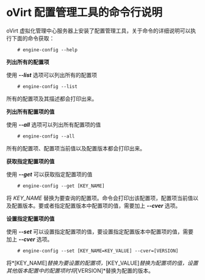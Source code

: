 # oVirt 配置管理工具的命令行说明

oVirt 虚拟化管理中心服务器上安装了配置管理工具，关于命令的详细说明可以执行下面的命令获取：

```
    # engine-config --help
```

**列出所有的配置项**

使用 ***--list*** 选项可以列出所有的配置项

```
    # engine-config --list
```

所有的配置项及其描述都会打印出来。

**列出所有配置项的值**

使用 ***--all*** 选项可以列出所有配置项的值

```
    # engine-config --all
```

所有的配置项、配置项当前值以及配置版本都会打印出来。

**获取指定配置项的值**

使用 ***--get*** 可以获取指定配置项的值

```
    # engine-config --get [KEY_NAME]
```

  将 *KEY\_NAME* 替换为要查询的配置项。命令会打印出该配置项，配置项当前值以及配置版本。要或者指定配置版本中配置项的值，需要加上 ***--cver*** 选项。

**设置指定配置项的值**

使用 ***--set*** 可以设置指定配置项的值，要设置指定配置版本中配置项的值，需要加上 ***--cver*** 选项。

```
    # engine-config --set [KEY_NAME=KEY_VALUE] --cver=[VERSION]
```

将*[KEY\_NAME]*替换为要设置的配置项，*[KEY\_VALUE]*替换为配置项的值，设置其他版本配置中的配置项时将*[VERSION]*替换为配置的版本。
